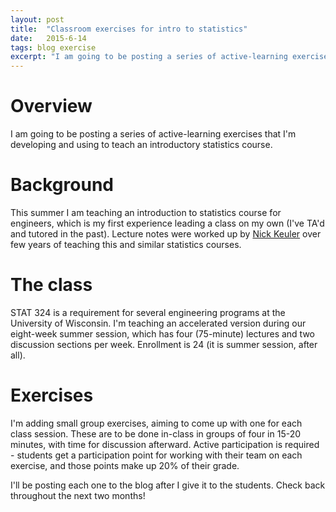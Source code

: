 ```yaml
---
layout: post
title:  "Classroom exercises for intro to statistics"
date:   2015-6-14
tags: blog exercise
excerpt: "I am going to be posting a series of active-learning exercises that I'm developing and using to teach an introductory statistics course."
---
```


# Overview
I am going to be posting a series of active-learning exercises that I'm developing and using to teach an introductory statistics course.

# Background
This summer I am teaching an introduction to statistics course for engineers, which is my first experience leading a class on my own (I've TA'd and tutored in the past). Lecture notes were worked up by [Nick Keuler](http://www.silvis.forest.wisc.edu/people/Nicholas-Keuler) over few years of teaching this and similar statistics courses.

# The class
STAT 324 is a requirement for several engineering programs at the University of Wisconsin. I'm teaching an accelerated version during our eight-week summer session, which has four (75-minute) lectures and two discussion sections per week. Enrollment is 24 (it is summer session, after all). 

# Exercises
I'm adding small group exercises, aiming to come up with one for each class session. These are to be done in-class in groups of four in 15-20 minutes, with time for discussion afterward. Active participation is required - students get a participation point for working with their team on each exercise, and those points make up 20% of their grade.

I'll be posting each one to the blog after I give it to the students. Check back throughout the next two months!